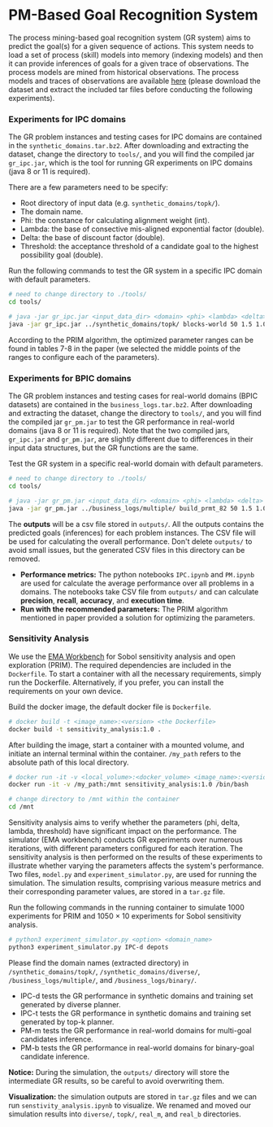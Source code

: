 # PM-Based Goal Recognition System

The process mining-based goal recognition system (GR system) aims to predict the goal(s) for a given sequence of actions. This system needs to load a set of process (skill) models into memory (indexing models) and then it can provide inferences of goals for a given trace of observations. The process models are mined from historical observations. The process models and traces of observations are available  [here](https://doi.org/10.26188/21749570) (please download the dataset and extract the included tar files before conducting the following experiments).

### Experiments for IPC domains

The GR problem instances and testing cases for IPC domains are contained in the `synthetic_domains.tar.bz2`. After downloading and extracting the dataset, change the directory to `tools/`, and you will find the compiled jar `gr_ipc.jar`, which is the tool for running GR experiments on IPC domains (java 8 or 11 is required).

There are a few parameters need to be specify:

- Root directory of input data (e.g. `synthetic_domains/topk/`).
- The domain name.
- Phi: the constance for calculating alignment weight (int).
- Lambda: the base of consective mis-aligned exponential factor (double).
- Delta: the base of discount factor (double).
- Threshold: the acceptance threshold of a candidate goal to the highest possibility goal (double).

Run the following commands to test the GR system in a specific IPC domain with default parameters.

```sh
# need to change directory to ./tools/
cd tools/

# java -jar gr_ipc.jar <input_data_dir> <domain> <phi> <lambda> <delta> <threshold>
java -jar gr_ipc.jar ../synthetic_domains/topk/ blocks-world 50 1.5 1.0 1.0
```

According to the PRIM algorithm, the optimized parameter ranges can be found in tables 7-8 in the paper (we selected the middle points of the ranges to configure each of the parameters).

### Experiments for BPIC domains

The GR problem instances and testing cases for real-world domains (BPIC datasets) are contained in the `business_logs.tar.bz2`. After downloading and extracting the dataset, change the directory to `tools/`, and you will find the compiled jar `gr_pm.jar` to test the GR performance in real-world domains (java 8 or 11 is required). Note that the two compiled jars, `gr_ipc.jar` and `gr_pm.jar`, are slightly different due to differences in their input data structures, but the GR functions are the same.

Test the GR system in a specific real-world domain with default parameters.

```sh
# need to change directory to ./tools/
cd tools/

# java -jar gr_pm.jar <input_data_dir> <domain> <phi> <lambda> <delta> <threshold>
java -jar gr_pm.jar ../business_logs/multiple/ build_prmt_82 50 1.5 1.0 1.0
```

The **outputs** will be a csv file stored in `outputs/`. All the outputs contains the predicted goals (inferences) for each problem instances. The CSV file will be used for calculating the overall performance. Don't delete `outputs/` to avoid small issues, but the generated CSV files in this directory can be removed.

* **Performance metrics:** The python notebooks `IPC.ipynb` and `PM.ipynb` are used for calculate the average performance over all problems in a domains. The notebooks take CSV file from `outputs/` and can calculate **precision**, **recall**, **accuracy**, and **execution time**.
* **Run with the recommended parameters:** The PRIM algorithm mentioned in paper provided a solution for optimizing the parameters.

### Sensitivity Analysis

We use the [EMA Workbench](https://emaworkbench.readthedocs.io/en/latest/) for Sobol sensitivity analysis and open exploration (PRIM). The required dependencies are included in the `Dockerfile`. To start a container with all the necessary requirements, simply run the Dockerfile. Alternatively, if you prefer, you can install the requirements on your own device.

Build the docker image, the default docker file is `Dockerfile`.

```sh
# docker build -t <image_name>:<version> <the Dockerfile> 
docker build -t sensitivity_analysis:1.0 .
```

After building the image, start a container with a mounted volume, and initiate an internal terminal within the container. `/my_path` refers to the absolute path of this local directory.

```sh
# docker run -it -v <local_volume>:<docker_volume> <image_name>:<version> <internal_path>
docker run -it -v /my_path:/mnt sensitivity_analysis:1.0 /bin/bash

# change directory to /mnt within the container
cd /mnt
```



Sensitivity analysis aims to verify whether the parameters (phi, delta, lambda, threshold) have significant impact on the performance. The simulator (EMA workbench) conducts GR experiments over numerous iterations, with different parameters configured for each iteration. The sensitivity analysis is then performed on the results of these experiments to illustrate whether varying the parameters affects the system's performance. Two files, `model.py` and `experiment_simulator.py`, are used for running the simulation. The simulation results, comprising various measure metrics and their corresponding parameter values, are stored in a `tar.gz` file. 

Run the following commands in the running container to simulate 1000 experiments for PRIM and 1050 $\times$ 10 experiments for Sobol sensitivity analysis.

```sh
# python3 experiment_simulator.py <option> <domain_name>
python3 experiment_simulator.py IPC-d depots
```

Please find the domain names (extracted directory) in `/synthetic_domains/topk/`, `/synthetic_domains/diverse/`, `/business_logs/multiple/`, and `/business_logs/binary/`.

- IPC-d tests the GR performance in synthetic domains and training set generated by diverse planner.
- IPC-t tests the GR performance in synthetic domains and training set generated by top-k planner.
- PM-m tests the GR performance in real-world domains for multi-goal candidates inference.
- PM-b tests the GR performance in real-world domains for binary-goal candidate inference.

**Notice:** During the simulation, the `outputs/` directory will store the intermediate GR results, so be careful to avoid overwriting them.

**Visualization:** the simulation outputs are stored in `tar.gz` files and we can run `senstivity_analysis.ipynb` to visualize. We renamed and moved our simulation results into `diverse/`,  `topk/`, `real_m`, and `real_b` directories.











